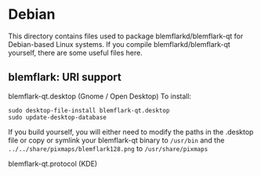 
Debian
====================
This directory contains files used to package blemflarkd/blemflark-qt
for Debian-based Linux systems. If you compile blemflarkd/blemflark-qt yourself, there are some useful files here.

## blemflark: URI support ##


blemflark-qt.desktop  (Gnome / Open Desktop)
To install:

	sudo desktop-file-install blemflark-qt.desktop
	sudo update-desktop-database

If you build yourself, you will either need to modify the paths in
the .desktop file or copy or symlink your blemflark-qt binary to `/usr/bin`
and the `../../share/pixmaps/blemflark128.png` to `/usr/share/pixmaps`

blemflark-qt.protocol (KDE)

